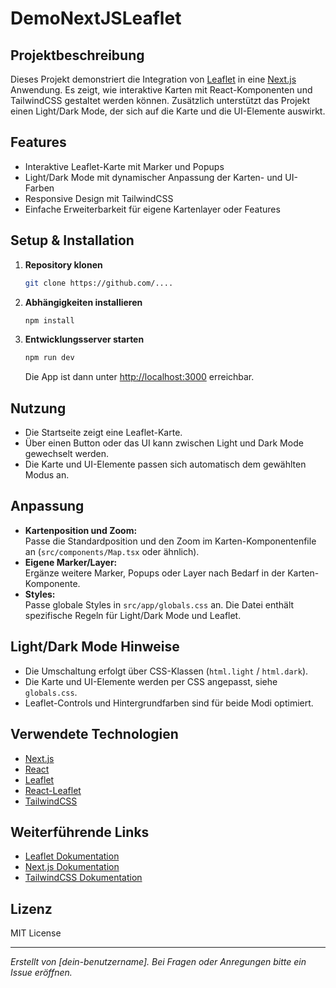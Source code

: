 # DemoNextJSLeaflet

## Projektbeschreibung

Dieses Projekt demonstriert die Integration von [Leaflet](https://leafletjs.com/) in eine [Next.js](https://nextjs.org/) Anwendung. Es zeigt, wie interaktive Karten mit React-Komponenten und TailwindCSS gestaltet werden können. Zusätzlich unterstützt das Projekt einen Light/Dark Mode, der sich auf die Karte und die UI-Elemente auswirkt.

## Features

- Interaktive Leaflet-Karte mit Marker und Popups
- Light/Dark Mode mit dynamischer Anpassung der Karten- und UI-Farben
- Responsive Design mit TailwindCSS
- Einfache Erweiterbarkeit für eigene Kartenlayer oder Features

## Setup & Installation

1. **Repository klonen**
   ```bash
   git clone https://github.com/....
   ```

2. **Abhängigkeiten installieren**
   ```bash
   npm install
   ```

3. **Entwicklungsserver starten**
   ```bash
   npm run dev
   ```
   Die App ist dann unter [http://localhost:3000](http://localhost:3000) erreichbar.

## Nutzung

- Die Startseite zeigt eine Leaflet-Karte.
- Über einen Button oder das UI kann zwischen Light und Dark Mode gewechselt werden.
- Die Karte und UI-Elemente passen sich automatisch dem gewählten Modus an.

## Anpassung

- **Kartenposition und Zoom:**  
  Passe die Standardposition und den Zoom im Karten-Komponentenfile an (`src/components/Map.tsx` oder ähnlich).
- **Eigene Marker/Layer:**  
  Ergänze weitere Marker, Popups oder Layer nach Bedarf in der Karten-Komponente.
- **Styles:**  
  Passe globale Styles in `src/app/globals.css` an. Die Datei enthält spezifische Regeln für Light/Dark Mode und Leaflet.

## Light/Dark Mode Hinweise

- Die Umschaltung erfolgt über CSS-Klassen (`html.light` / `html.dark`).
- Die Karte und UI-Elemente werden per CSS angepasst, siehe `globals.css`.
- Leaflet-Controls und Hintergrundfarben sind für beide Modi optimiert.

## Verwendete Technologien

- [Next.js](https://nextjs.org/)
- [React](https://react.dev/)
- [Leaflet](https://leafletjs.com/)
- [React-Leaflet](https://react-leaflet.js.org/)
- [TailwindCSS](https://tailwindcss.com/)

## Weiterführende Links

- [Leaflet Dokumentation](https://leafletjs.com/reference.html)
- [Next.js Dokumentation](https://nextjs.org/docs)
- [TailwindCSS Dokumentation](https://tailwindcss.com/docs)

## Lizenz

MIT License

---

*Erstellt von [dein-benutzername]. Bei Fragen oder Anregungen bitte ein Issue eröffnen.*
